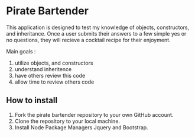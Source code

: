 # Pirate Bartender
This application is designed to test my knowledge of objects, constructors, and inheritance. Once a user submits their answers to a few simple yes or no questions, they will recieve a cocktail recipe for their enjoyment. 

Main goals :
1. utilize objects, and constructors
2. understand inheritence 
3. have others review this code 
4. allow time to review others code 

## How to install 
1. Fork the pirate bartender repository to your own GitHub account. 
2. Clone the repository to your local machine. 
3. Install Node Package Managers Jquery and Bootstrap. 